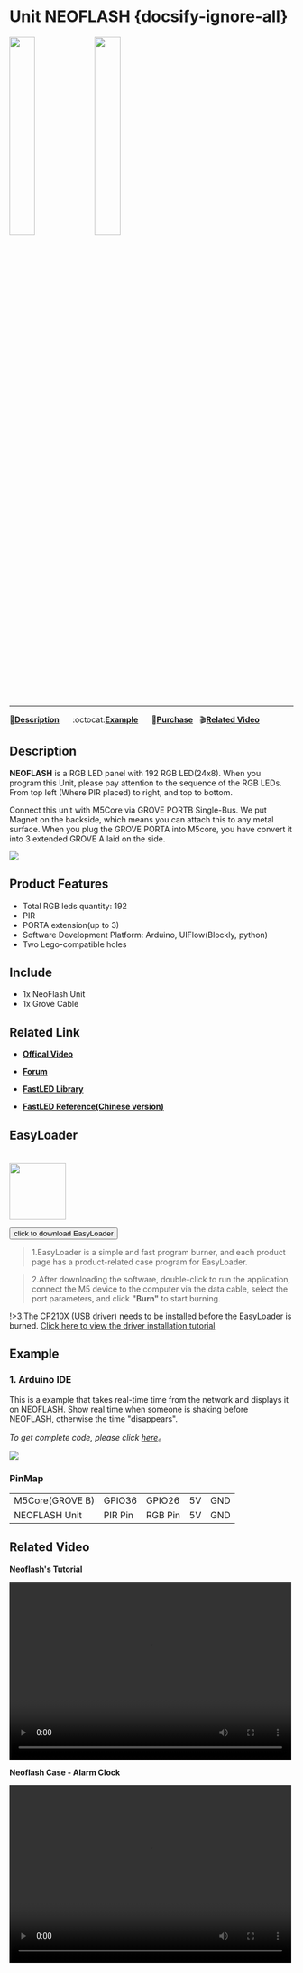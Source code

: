 # Unit NEOFLASH {docsify-ignore-all}

<img src="assets/img/product_pics/unit/unit_neoflash_01.png" width="30%" height="30%"><img src="assets/img/product_pics/unit/unit_neoflash_02.png" width="30%" height="30%">

***

:memo:**[Description](#Description)**&nbsp;&nbsp;&nbsp;&nbsp;&nbsp;&nbsp;:octocat:**[Example](#Example)**&nbsp;&nbsp;&nbsp;&nbsp;&nbsp;&nbsp;🛒**[Purchase](https://pt.aliexpress.com/store/product/M5Stack-Newest-NeoFlash-Light-Board-made-of-Acrylic-with-192pcs-NeoPixels-and-PIR-Sensor-compatible-with/3226069_32957760176.html?spm=a2g03.12010615.8148356.2.66ca32c6EOLxpR)**&nbsp;&nbsp;&nbsp;:clapper:**[Related Video](#Related-Video)**

## Description

**NEOFLASH** is a RGB LED panel with 192 RGB LED(24x8).
When you program this Unit, please pay attention to the sequence of the RGB LEDs. From top left (Where PIR placed) to right, and top to bottom.

Connect this unit with M5Core via GROVE PORTB Single-Bus.
We put Magnet on the backside, which means you can attach this to any metal surface.
When you plug the GROVE PORTA into M5core, you have convert it into 3 extended GROVE A laid on the side.

<img src="assets/img/product_pics/unit/unit_neoflash_03.png">

## Product Features

- Total RGB leds quantity: 192
- PIR
- PORTA extension(up to 3)
- Software Development Platform: Arduino, UIFlow(Blockly, python)
- Two Lego-compatible holes

## Include

- 1x NeoFlash Unit
- 1x Grove Cable

## Related Link

- **[Offical Video](https://www.youtube.com/channel/UCozgFVglWYQXbvTmGyS739w)**

- **[Forum](http://forum.m5stack.com/)**

- **[FastLED Library](https://github.com/FastLED/FastLED/wiki/Overview)**

- **[FastLED Reference(Chinese version)](http://www.taichi-maker.com/homepage/reference-index/arduino-library-index/fastled-library/)**

## EasyLoader

<img src="https://m5stack.oss-cn-shenzhen.aliyuncs.com/image/EasyLoader_logo.png" width="100px" style="margin-top:20px">

<a href="https://m5stack.oss-cn-shenzhen.aliyuncs.com/EasyLoader/Unit/EasyLoader_NEOFLASH.exe"><button type="button" class="btn btn-primary">click to download EasyLoader</button></a>

>1.EasyLoader is a simple and fast program burner, and each product page has a product-related case program for EasyLoader.

>2.After downloading the software, double-click to run the application, connect the M5 device to the computer via the data cable, select the port parameters, and click **"Burn"** to start burning.

!>3.The CP210X (USB driver) needs to be installed before the EasyLoader is burned. [Click here to view the driver installation tutorial](en/related_documents/establish_serial_connection)


## Example

### 1. Arduino IDE

This is a example that takes real-time time from the network and displays it on NEOFLASH. Show real time when someone is shaking before NEOFLASH, otherwise the time "disappears".

*To get complete code, please click [here](https://github.com/m5stack/M5-ProductExampleCodes/tree/master/Unit/NEOPIXEL/Arduino)。*

<img src="assets/img/product_pics/unit/unit_example/NEOFLASH/example_unit_neoflash_01.png">

### PinMap

<table>
<tr><td>M5Core(GROVE B)</td><td>GPIO36</td><td>GPIO26</td><td>5V</td><td>GND</td></tr>
 <tr><td>NEOFLASH Unit</td><td>PIR Pin</td><td>RGB Pin</td><td>5V</td><td>GND</td></tr>
</table>

## Related Video

**Neoflash's Tutorial**

<video width="500" height="315" controls>
    <source src="https://m5stack.oss-cn-shenzhen.aliyuncs.com/video/%E6%95%99%E7%A8%8B/NeoFlash/E1%20-%20Neoflash%20%E4%BE%8B%E7%A8%8B%EF%BC%88UIFlow%20Tutorials%202%EF%BC%89.mp4" type="video/mp4">
</video>

**Neoflash Case - Alarm Clock**

<video width="500" height="315" controls>
    <source src="https://m5stack.oss-cn-shenzhen.aliyuncs.com/video/Blog/Twitch201901/M5stack%20NeoFlash.mp4" type="video/mp4">
</video>